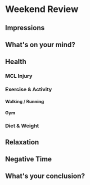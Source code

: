 # Weekend Review
## Impressions

## What's on your mind?

## Health 
### MCL Injury

### Exercise & Activity
#### Walking / Running

#### Gym

### Diet & Weight

## Relaxation

## Negative Time

## What's your conclusion?

